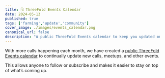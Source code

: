 ```yaml
---
title: 🗓 ThreeFold Events Calendar
date: 2024-05-13
published: true
tags: ['farming','update','community']
cover_image: ./images/events_calendar.png
canonical_url: false
description: "A public ThreeFold Events calendar to keep you updated on new calls, meetups, and events."
---
```


With more calls happening each month, we have created a [public ThreeFold Events calendar](https://forum.threefold.io/t/threefold-events-calendar/4331) to continually update new calls, meetups, and other events.

This allows anyone to follow or subscribe and makes it easier to stay on top of what’s coming up.
